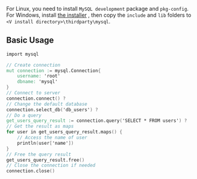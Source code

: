 For Linux, you need to install `MySQL development` package and `pkg-config`.
For Windows, install [the installer](https://dev.mysql.com/downloads/installer/) ,
then copy the `include` and `lib` folders to `<V install directory>\thirdparty\mysql`.

## Basic Usage

```v oksyntax
import mysql

// Create connection
mut connection := mysql.Connection{
	username: 'root'
	dbname: 'mysql'
}
// Connect to server
connection.connect() ?
// Change the default database
connection.select_db('db_users') ?
// Do a query
get_users_query_result := connection.query('SELECT * FROM users') ?
// Get the result as maps
for user in get_users_query_result.maps() {
	// Access the name of user
	println(user['name'])
}
// Free the query result
get_users_query_result.free()
// Close the connection if needed
connection.close()
```
